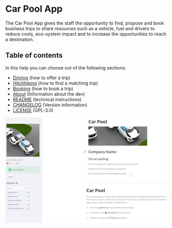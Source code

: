 # Car Pool App

The Car Pool App gives the staff the opportunity to find, propose and book business trips to share resources such as a vehicle, fuel and drivers to reduce costs, eco-system impact and to increase the opportunities to reach a destination.

## Table of contents

In this help you can choose out of the following sections:

- [Driving](Driving.html) (how to offer a trip)
- [Hitchhiking](Hitchhiking.html) (how to find a matching trip)
- [Booking](Booking.html) (how to book a trip)
- [About](About.html) (Information about the dev)
- [README](README.html) (technical instructions)
- [CHANGELOG](CHANGELOG.html) (Version information)
- [LICENSE](LICENSE.html) (GPL-3.0)

![Car Pool](Car_Pool.png)
